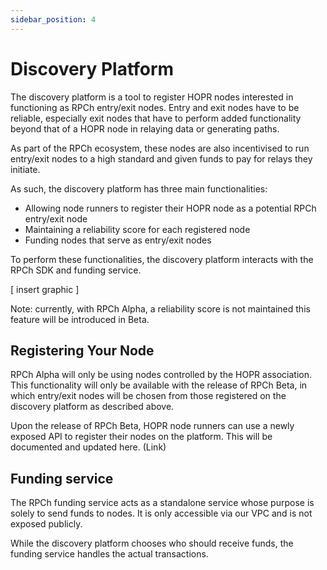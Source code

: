 ```yaml
---
sidebar_position: 4
---
```


# Discovery Platform

The discovery platform is a tool to register HOPR nodes interested in functioning as RPCh entry/exit nodes. Entry and exit nodes have to be reliable, especially exit nodes that have to perform added functionality beyond that of a HOPR node in relaying data or generating paths. 

As part of the RPCh ecosystem, these nodes are also incentivised to run entry/exit nodes to a high standard and given funds to pay for relays they initiate.

As such, the discovery platform has three main functionalities:

- Allowing node runners to register their HOPR node as a potential RPCh entry/exit node
- Maintaining a reliability score for each registered node
- Funding nodes that serve as entry/exit nodes

To perform these functionalities, the discovery platform interacts with the RPCh SDK and funding service.

[ insert graphic ]

Note: currently, with RPCh Alpha, a reliability score is not maintained this feature will be introduced in Beta.  

## Registering Your Node

RPCh Alpha will only be using nodes controlled by the HOPR association. This functionality will only be available with the release of RPCh Beta, in which entry/exit nodes will be chosen from those registered on the discovery platform as described above. 

Upon the release of RPCh Beta, HOPR node runners can use a newly exposed API to register their nodes on the platform. This will be documented and updated here. (Link)

## Funding service 

The RPCh funding service acts as a standalone service whose purpose is solely to send funds to nodes. It is only accessible via our VPC and is not exposed publicly.

While the discovery platform chooses who should receive funds, the funding service handles the actual transactions.